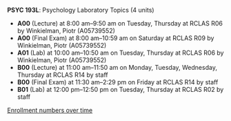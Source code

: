 **PSYC 193L**: Psychology Laboratory Topics (4 units)

- **A00** (Lecture) at 8:00 am–9:50 am on Tuesday, Thursday at RCLAS R06 by Winkielman, Piotr (A05739552)
- **A00** (Final Exam) at 8:00 am–10:59 am on Saturday at RCLAS R09 by Winkielman, Piotr (A05739552)
- **A01** (Lab) at 10:00 am–10:50 am on Tuesday, Thursday at RCLAS R06 by Winkielman, Piotr (A05739552)
- **B00** (Lecture) at 11:00 am–11:50 am on Monday, Tuesday, Wednesday, Thursday at RCLAS R14 by staff
- **B00** (Final Exam) at 11:30 am–2:29 pm on Friday at RCLAS R14 by staff
- **B01** (Lab) at 12:00 pm–12:50 pm on Tuesday, Thursday at RCLAS R02 by staff

[Enrollment numbers over time](./PSYC193L.tsv)
